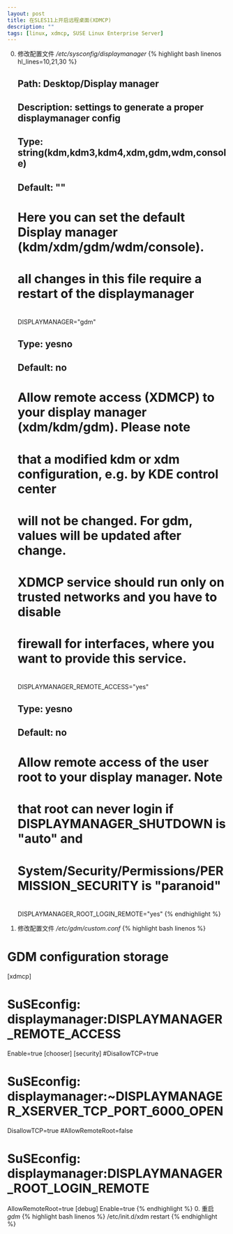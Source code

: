 ```yaml
---
layout: post
title: 在SLES11上开启远程桌面(XDMCP) 
description: ""
tags: [linux, xdmcp, SUSE Linux Enterprise Server]
---
```


0.  修改配置文件 */etc/sysconfig/displaymanager*
    {% highlight bash linenos hl_lines=10,21,30 %}
    ## Path:        Desktop/Display manager
    ## Description: settings to generate a proper displaymanager config

    ## Type:        string(kdm,kdm3,kdm4,xdm,gdm,wdm,console)
    ## Default:     ""
    #
    # Here you can set the default Display manager (kdm/xdm/gdm/wdm/console).
    # all changes in this file require a restart of the displaymanager
    #
    DISPLAYMANAGER="gdm"

    ## Type:        yesno
    ## Default:     no
    #
    # Allow remote access (XDMCP) to your display manager (xdm/kdm/gdm). Please note
    # that a modified kdm or xdm configuration, e.g. by KDE control center
    # will not be changed. For gdm, values will be updated after change.
    # XDMCP service should run only on trusted networks and you have to disable
    # firewall for interfaces, where you want to provide this service.
    #
    DISPLAYMANAGER_REMOTE_ACCESS="yes"

    ## Type:        yesno
    ## Default:     no
    #
    # Allow remote access of the user root to your display manager. Note
    # that root can never login if DISPLAYMANAGER_SHUTDOWN is "auto" and
    # System/Security/Permissions/PERMISSION_SECURITY is "paranoid"
    #
    DISPLAYMANAGER_ROOT_LOGIN_REMOTE="yes"
    {% endhighlight %}
0.  修改配置文件 */etc/gdm/custom.conf*
{% highlight bash linenos %}
# GDM configuration storage
[xdmcp]
# SuSEconfig: displaymanager:DISPLAYMANAGER_REMOTE_ACCESS
Enable=true
[chooser]
[security]
#DisallowTCP=true
# SuSEconfig: displaymanager:~DISPLAYMANAGER_XSERVER_TCP_PORT_6000_OPEN
DisallowTCP=true
#AllowRemoteRoot=false
# SuSEconfig: displaymanager:DISPLAYMANAGER_ROOT_LOGIN_REMOTE
AllowRemoteRoot=true
[debug]
Enable=true
{% endhighlight %}
0.  重启 *gdm*
{% highlight bash linenos %}
/etc/init.d/xdm restart
{% endhighlight %}



